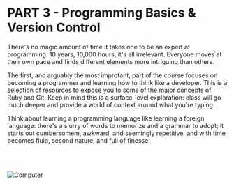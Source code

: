 # PART 3 - Programming Basics & Version Control

There's no magic amount of time it takes one to be an expert at programming.  10 years, 10,000 hours, it's all irrelevant.  Everyone moves at their own pace and finds different elements more intriguing than others.

The first, and arguably the most improtant, part of the course focuses on becoming a programmer and learning how to think like a developer.  This is a selection of resources to expose you to some of the major concepts of Ruby and Git.  Keep in mind this is a surface-level exploration: class will go much deeper and provide a world of context around what you're typing.

Think about learning a programming language like learning a foreign language: there's a slurry of words to memorize and a grammar to adopt; it starts out cumbersomem, awkward, and seemingly repetitive, and with time becomes fluid, second nature, and full of finesse.

<br><br>

![Computer](https://raw.githubusercontent.com/generalassembly-wdi/Prework/master/assets/hello-world-in-C-by-Pcbots.jpg)
